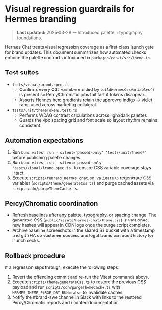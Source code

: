 # Visual regression guardrails for Hermes branding

> **Last updated:** 2025-03-28 — Introduced palette + typography foundations.

Hermes Chat treats visual regression coverage as a first-class launch gate for
brand updates. This document summarizes how automated checks enforce the palette
contracts introduced in `packages/const/src/theme.ts`.

## Test suites

- `tests/visual/brand.spec.ts`
  - Confirms every CSS variable emitted by `buildHermesCssVariables()` is present
    so Percy/Chromatic jobs fail fast if tokens disappear.
  - Asserts Hermes hero gradients retain the approved indigo → violet ramp used
    across marketing collateral.
- `tests/unit/themeTokens.test.ts`
  - Performs WCAG contrast calculations across light/dark palettes.
  - Guards the 4px spacing grid and font scale so layout rhythm remains
    consistent.

## Automation expectations

1. Run `bunx vitest run --silent='passed-only' 'tests/unit/theme*'` before
   publishing palette changes.
2. Run `bunx vitest run --silent='passed-only' 'tests/visual/brand.spec.ts'` to
   ensure CSS variable coverage stays intact.
3. Execute `scripts/rebrand_hermes_chat.sh validate` to regenerate CSS variables
   (`scripts/theme/generateCss.ts`) and purge cached assets via
   `scripts/cdn/purgeThemeCache.ts`.

## Percy/Chromatic coordination

- Refresh baselines after any palette, typography, or spacing change. The
  generated CSS (`public/assets/hermes-chat/theme.css`) is versioned; new hashes
  will appear in CDN logs once the purge script completes.
- Archive baseline screenshots in the shared S3 bucket with a timestamp and git
  SHA so customer success and legal teams can audit history for launch decks.

## Rollback procedure

If a regression slips through, execute the following steps:

1. Revert the offending commit and re-run the Vitest commands above.
2. Execute `scripts/theme/generateCss.ts` to restore the previous CSS payload and
   run `scripts/cdn/purgeThemeCache.ts` with `HERMES_THEME_PURGE_DRY_RUN=false` to
   invalidate caches.
3. Notify the #brand-swe channel in Slack with links to the restored Percy/Chromatic
   reports and updated documentation.
